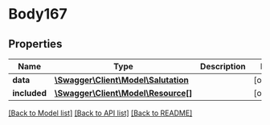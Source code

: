# Body167

## Properties
Name | Type | Description | Notes
------------ | ------------- | ------------- | -------------
**data** | [**\Swagger\Client\Model\Salutation**](Salutation.md) |  | [optional] 
**included** | [**\Swagger\Client\Model\Resource[]**](Resource.md) |  | [optional] 

[[Back to Model list]](../../README.md#documentation-for-models) [[Back to API list]](../../README.md#documentation-for-api-endpoints) [[Back to README]](../../README.md)

